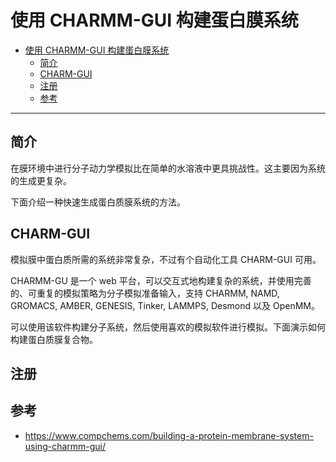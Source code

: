 # 使用 CHARMM-GUI 构建蛋白膜系统

- [使用 CHARMM-GUI 构建蛋白膜系统](#使用-charmm-gui-构建蛋白膜系统)
  - [简介](#简介)
  - [CHARM-GUI](#charm-gui)
  - [注册](#注册)
  - [参考](#参考)

***

## 简介

在膜环境中进行分子动力学模拟比在简单的水溶液中更具挑战性。这主要因为系统的生成更复杂。

下面介绍一种快速生成蛋白质膜系统的方法。

## CHARM-GUI

模拟膜中蛋白质所需的系统非常复杂，不过有个自动化工具 CHARM-GUI 可用。

CHARMM-GU 是一个 web 平台，可以交互式地构建复杂的系统，并使用完善的、可重复的模拟策略为分子模拟准备输入，支持 CHARMM, NAMD, GROMACS, AMBER, GENESIS, Tinker, LAMMPS, Desmond 以及 OpenMM。

可以使用该软件构建分子系统，然后使用喜欢的模拟软件进行模拟。下面演示如何构建蛋白质膜复合物。

## 注册


## 参考

- https://www.compchems.com/building-a-protein-membrane-system-using-charmm-gui/